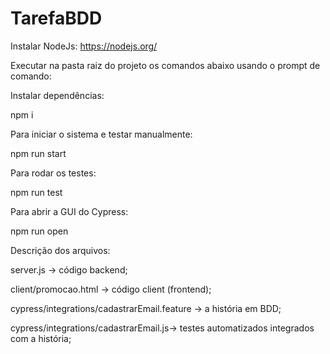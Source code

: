 # TarefaBDD

Instalar NodeJs:
https://nodejs.org/

Executar na pasta raiz do projeto os comandos abaixo usando o prompt de comando:

Instalar dependências:

npm i 

Para iniciar o sistema e testar manualmente:

npm run start

Para rodar os testes:

npm run test

Para abrir a GUI do Cypress:

npm run open

Descrição dos arquivos:

server.js -> código backend;

client/promocao.html -> código client (frontend);

cypress/integrations/cadastrarEmail.feature -> a história em BDD;

cypress/integrations/cadastrarEmail.js-> testes automatizados integrados com a história;

